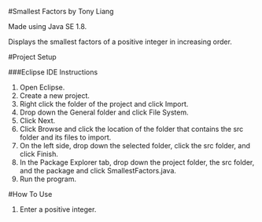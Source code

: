 #Smallest Factors by Tony Liang

Made using Java SE 1.8.

Displays the smallest factors of a positive integer in increasing order.

#Project Setup

###Eclipse IDE Instructions
1. Open Eclipse.
2. Create a new project.
3. Right click the folder of the project and click Import.
4. Drop down the General folder and click File System.
5. Click Next.
6. Click Browse and click the location of the folder that contains the src folder and its files to import.
7. On the left side, drop down the selected folder, click the src folder, and click Finish.
8. In the Package Explorer tab, drop down the project folder, the src folder, and the package and click SmallestFactors.java.
9. Run the program.

#How To Use
1. Enter a positive integer.